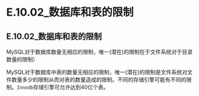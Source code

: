 #  E.10.02_数据库和表的限制

## E.10.02_数据库和表的限制

MySQL对于数据库数量无相应的限制，唯一(潜在)的限制在于文件系统对于目录数量的限制）

MySQL对于数据库中表的数量无相应的限制，唯一(潜在)的限制是文件系统对文件数量多少的限制从而对表的数量造成的限制。不同的存储引擎可能有不同的限制。`Innodb`存储引擎可允许达到40亿个表。
